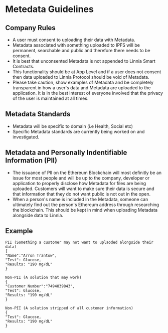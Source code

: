 # Metedata Guidelines

## Company Rules

  - A user must consent to uploading their data with Metadata.
  - Metadata associated with something uploaded to IPFS will be permanent, searchable and public and therefore there needs to be consent.
  - It is best that unconsented Metadata is not appended to Linnia Smart Contracts. 
  - This functionality should be at App Level and if a user does not consent then data uploaded to Linnia Protocol should be void of Metadata. 
  - Please take caution, show examples of Metadata and be completely transparent in how a user's data and Metadata are uploaded to the application. It is in the best interest of everyone involved that the privacy of the user is maintained at all times. 

## Metadata Standards

  - Metadata will be specific to domain (i.e Health, Social etc) 
  - Specific Metadata standards are currently being worked on and investigated. 
  
## Metadata and Personally Indentifiable Information (PII)

- The issuance of PII on the Ethereum Blockchain will most definitly be an issue for most people and will be up to the company, developer or application to properly disclose how Metadata for files are being uploaded. Customers will want to make sure their data is secure and that information that they do not want public is not out in the open. 
- When a person's name is included in the Metadata, someone can ultimately find out the person's Ethereum address through researching the blockchain. This should be kept in mind when uploading Metadata alongside data to Linnia. 

## Example

```
PII (Something a customer may not want to uplaoded alongside their data)
{
"Name":"Arron Trantow",
"Test": Glucose,
"Results: "190 mg/dL"
}
```
```
Non-PII (A solution that may work)
{
"Customer Number":"7494839843",
"Test": Glucose,
"Results: "190 mg/dL"
}
```

```
Non-PII (A solution stripped of all customer information)
{
"Test": Glucose,
"Results: "190 mg/dL"
}
```


